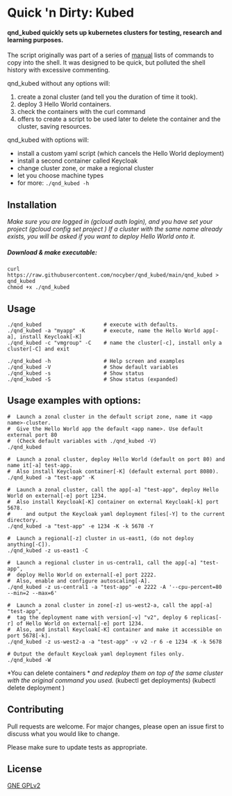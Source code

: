 # Quick 'n Dirty: Kubed

#### qnd_kubed quickly sets up kubernetes clusters for testing, research and learning purposes.
The script originally was part of a series of [manual](https://github.com/nocyber/qnd_kubed/blob/main/Manual_QnD_Kubed.md) lists of commands to copy into the shell. It was designed to be quick, but polluted the shell history with excessive commenting.

qnd_kubed without any options will:
  1. create a zonal cluster (and tell you the duration of time it took).
  2. deploy 3 Hello World containers.
  3. check the containers with the curl command
  4. offers to create a script to be used later to delete the container and the cluster, saving resources.

qnd_kubed with options will:
  - install a custom yaml script (which cancels the Hello World deployment)
  - install a second container called Keycloak
  - change cluster zone, or make a regional cluster
  - let you choose machine types
  - for more: `./qnd_kubed -h`

## Installation
*Make sure you are logged in (gcloud auth login), and you have set your project (gcloud config set project <project>)*
*If a cluster with the same name already exists, you will be asked if you want to deploy Hello World onto it.*

##### Download & make executable:
```
curl https://raw.githubusercontent.com/nocyber/qnd_kubed/main/qnd_kubed > qnd_kubed
chmod +x ./qnd_kubed
```

## Usage
```
./qnd_kubed                    # execute with defaults.
./qnd_kubed -a "myapp" -K      # execute, name the Hello World app[-a], install Keycloak[-K]
./qnd_kubed -c "vmgroup" -C    # name the cluster[-c], install only a cluster[-C] and exit
```

```
./qnd_kubed -h                 # Help screen and examples
./qnd_kubed -V                 # Show default variables
./qnd_kubed -s                 # Show status
./qnd_kubed -S                 # Show status (expanded)
```


## Usage examples with options:
```
#  Launch a zonal cluster in the default script zone, name it <app name>-cluster.
#  Give the Hello World app the default <app name>. Use default external port 80
#  (Check default variables with ./qnd_kubed -V)
./qnd_kubed

#  Launch a zonal cluster, deploy Hello World (default on port 80) and name it[-a] test-app.
#  Also install Keycloak container[-K] (default external port 8080).
./qnd_kubed -a "test-app" -K

#  Launch a zonal cluster, call the app[-a] "test-app", deploy Hello World on external[-e] port 1234.
#  Also install Keycloak[-K] container on external Keycloak[-k] port 5678.
#     and output the Keycloak yaml deployment files[-Y] to the current directory.
./qnd_kubed -a "test-app" -e 1234 -K -k 5678 -Y

#  Launch a regional[-z] cluster in us-east1, (do not deploy anything[-C]).
./qnd_kubed -z us-east1 -C

#  Launch a regional cluster in us-central1, call the app[-a] "test-app",
#  deploy Hello World on external[-e] port 2222.
#  Also, enable and configure autoscaling[-A].
./qnd_kubed -z us-central1 -a "test-app" -e 2222 -A '--cpu-percent=80 --min=2 --max=6'

#  Launch a zonal cluster in zone[-z] us-west2-a, call the app[-a] "test-app",
#  tag the deployment name with version[-v] "v2", deploy 6 replicas[-r] of Hello World on external[-e] port 1234.
#  Also, and install Keycloak[-K] container and make it accessible on port 5678[-k].
./qnd_kubed -z us-west2-a -a "test-app" -v v2 -r 6 -e 1234 -K -k 5678

# Output the default Keycloak yaml deployment files only.
./qnd_kubed -W
```
*You can delete containers *
*and redeploy them on top of the same cluster with the original command you used.*
(kubectl get deployments)
(kubectl delete deployment <deplyment name>)

## Contributing
Pull requests are welcome. For major changes, please open an issue first to discuss what you would like to change.

Please make sure to update tests as appropriate.

## License
[GNE GPLv2](https://www.gnu.org/licenses/old-licenses/gpl-2.0.en.html)
